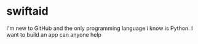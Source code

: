 # swiftaid
I'm new to GitHub and the only programming language i know is Python. I want to build an app can anyone help
